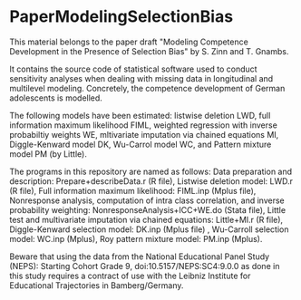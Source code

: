 # PaperModelingSelectionBias

This material belongs to the paper draft "Modeling Competence Development in the Presence of Selection Bias" by S. Zinn and T. Gnambs.

It contains the source code of statistical software used to conduct sensitivity analyses when dealing with missing data in longitudinal and multilevel modeling. Concretely, the competence development of German adolescents is modelled. 

The following models have been estimated: listwise deletion LWD, full information maximum likelihood FIML, weighted regression with inverse probabiltiy weights WE, mltivariate imputation via chained equations MI, Diggle-Kenward model DK, Wu-Carrol model WC, and Pattern mixture model PM (by Little).

The programs in this repository are named as follows:
Data preparation and description:	Prepare+describeData.r	(R file),
Listwise deletion model: LWD.r	(R file),
Full information maximum likelihood: 	FIML.inp	(Mplus file),
Nonresponse analysis, computation of intra class correlation, and inverse probability weighting: NonresponseAnalysis+ICC+WE.do	(Stata file),
Little test and multivariate imputation via chained equations: Little+MI.r	(R file),
Diggle-Kenward selection model: DK.inp	(Mplus file) ,
Wu-Carroll  selection model:  WC.inp	(Mplus),
Roy pattern mixture model: 	PM.inp	(Mplus).

Beware that using the data from the National Educational Panel Study (NEPS): Starting Cohort Grade 9, doi:10.5157/NEPS:SC4:9.0.0 as done in this study requires a contract of use with the Leibniz Institute for Educational Trajectories in Bamberg/Germany. 
